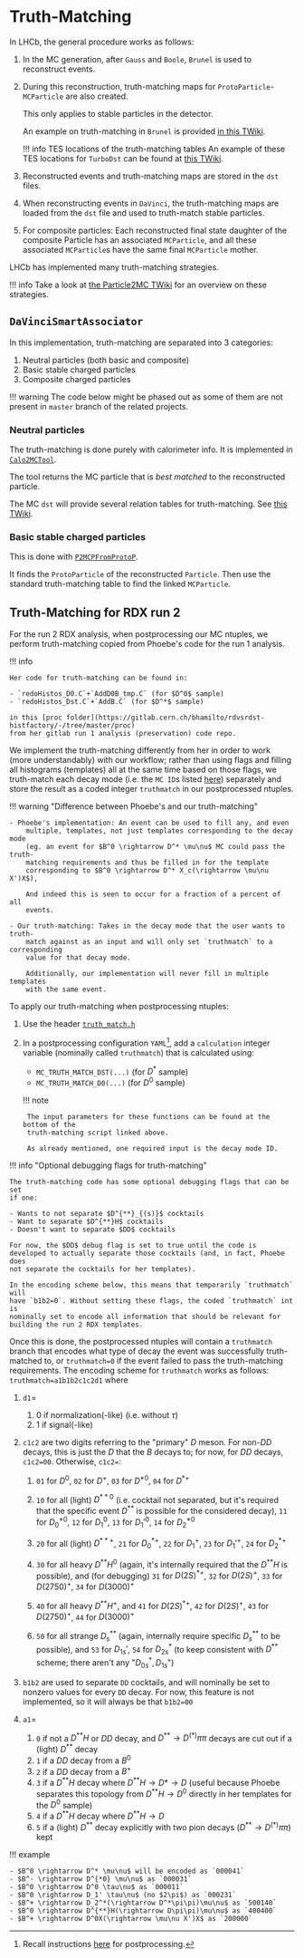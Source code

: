 # Truth-Matching

In LHCb, the general procedure works as follows:

1. In the MC generation, after `Gauss` and `Boole`, `Brunel` is used to
    reconstruct events.
2. During this reconstruction, truth-matching maps for
    `ProtoParticle`-`MCParticle` are also created.

    This only applies to stable particles in the detector.

    An example on truth-matching in `Brunel` is provided [in this TWiki](https://twiki.cern.ch/twiki/bin/view/LHCb/FAQ/BrunelFAQ#How_do_I_implement_MC_truth_matc).

    !!! info TES locations of the truth-matching tables
        An example of these TES locations for `TurboDst` can be found
        at [this TWiki](https://twiki.cern.ch/twiki/bin/view/LHCb/MakeNTupleFromTurbo).

3. Reconstructed events and truth-matching maps are stored in the `dst` files.
4. When reconstructing events in `DaVinci`, the truth-matching maps are loaded
    from the `dst` file and used to truth-match stable particles.
5. For composite particles: Each reconstructed final state daughter of the
    composite Particle has an associated `MCParticle`, and all these associated
    `MCParticle`s have the same final `MCParticle` mother.

LHCb has implemented many truth-matching strategies.


!!! info
    Take a look at [the Particle2MC TWiki](https://twiki.cern.ch/twiki/bin/view/LHCb/Particle2MC)
    for an overview on these strategies.


## `DaVinciSmartAssociator`

In this implementation, truth-matching are separated into 3 categories:

1. Neutral particles (both basic and composite)
2. Basic stable charged particles
3. Composite charged particles

!!! warning
    The code below might be phased out as some of them are not present in
    `master` branch of the related projects.

### Neutral particles

The truth-matching is done purely with calorimeter info. It is implemented in
[`Calo2MCTool`](https://gitlab.cern.ch/lhcb/Rec/-/blob/7a48b9c4084f398fa7c867a8e3165e9db7682e16/Calo/CaloTools/src/Calo2MCTool.cpp).

The tool returns the MC particle that is _best matched_ to the reconstructed particle.

The MC `dst` will provide several relation tables for truth-matching. See [this TWiki](https://twiki.cern.ch/twiki/bin/view/LHCb/CaloEventModel#Relations).

### Basic stable charged particles

This is done with [`P2MCPFromProtoP`](https://gitlab.cern.ch/lhcb/Analysis/-/blob/master/Phys/DaVinciMCTools/src/P2MCPFromProtoP.cpp).

It finds the `ProtoParticle` of the reconstructed `Particle`. Then use the standard
truth-matching table to find the linked `MCParticle`.


## Truth-Matching for RDX run 2

For the run 2 RDX analysis, when postprocessing our MC ntuples, we perform truth-matching copied from Phoebe's code for
the run 1 analysis.

!!! info

    Her code for truth-matching can be found in:

    - `redoHistos_D0.C`+`AddD0B_tmp.C` (for $D^0$ sample)
    - `redoHistos_Dst.C`+`AddB.C` (for $D^*$ sample)

    in this [proc folder](https://gitlab.cern.ch/bhamilto/rdvsrdst-histfactory/-/tree/master/proc)
    from her gitlab run 1 analysis (preservation) code repo.

We implement the truth-matching differently from her in order to work (more
understandably) with our workflow;
rather than using flags and filling all histograms (templates) all at the same
time based on those flags, we truth-match each decay mode
(i.e. the `MC ID`s listed [here](../data/data_sources.md#run-2-muonic-rd-monte-carlo))
separately and store the result as a coded integer `truthmatch` in our
postprocessed ntuples.

!!! warning "Difference between Phoebe's and our truth-matching"

    - Phoebe's implementation: An event can be used to fill any, and even
        multiple, templates, not just templates corresponding to the decay mode
        (eg. an event for $B^0 \rightarrow D^* \mu\nu$ MC could pass the truth-
        matching requirements and thus be filled in for the template
        corresponding to $B^0 \rightarrow D^* X_c(\rightarrow \mu\nu X')X$),

        And indeed this is seen to occur for a fraction of a percent of all
        events.

    - Our truth-matching: Takes in the decay mode that the user wants to truth-
        match against as an input and will only set `truthmatch` to a corresponding
        value for that decay mode.

        Additionally, our implementation will never fill in multiple templates
        with the same event.

To apply our truth-matching when postprocessing ntuples:

1. Use the header [`truth_match.h`](https://github.com/umd-lhcb/lhcb-ntuples-gen/blob/master/include/functor/rdx/truth_match.h)
2. In a postprocessing configuration `YAML`[^1], add a `calculation` integer
    variable (nominally called `truthmatch`) that is calculated using:

    - `MC_TRUTH_MATCH_DST(...)` (for $D^*$ sample)
    - `MC_TRUTH_MATCH_D0(...)` (for $D^0$ sample)

    !!! note

        The input parameters for these functions can be found at the bottom of the
        truth-matching script linked above.

        As already mentioned, one required input is the decay mode ID.

[^1]: Recall instructions [here](../ntupling/step2_babymaker.md) for postprocessing.

!!! info "Optional debugging flags for truth-matching"

    The truth-matching code has some optional debugging flags that can be set
    if one:

    - Wants to not separate $D^{**}_{(s)}$ cocktails
    - Want to separate $D^{**}H$ cocktails
    - Doesn't want to separate $DD$ cocktails

    For now, the $DD$ debug flag is set to true until the code is
    developed to actually separate those cocktails (and, in fact, Phoebe does
    not separate the cocktails for her templates).

    In the encoding scheme below, this means that temporarily `truthmatch` will
    have `b1b2=0`. Without setting these flags, the coded `truthmatch` int is
    nominally set to encode all information that should be relevant for
    building the run 2 RDX templates.

Once this is done, the postprocessed ntuples will contain a `truthmatch` branch
that encodes what type of decay the event was successfully truth-matched to, or
`truthmatch=0` if the event failed to pass the truth-matching requirements. The
encoding scheme for `truthmatch` works as follows: `truthmatch=a1b1b2c1c2d1`
where

1. `d1`=
    1. 0 if normalization(-like) (i.e. without $\tau$)
    2. 1 if signal(-like)

2. `c1c2` are two digits referring to the "primary" $D$ meson. For non-$DD$
    decays, this is just the $D$ that the $B$ decays to; for now, for $DD$
    decays,  `c1c2=00`. Otherwise, `c1c2=`:
    1. `01` for $D^0$,
        `02` for $D^+$,
        `03` for $D^{*0}$,
        `04` for $D^{*+}$

    2. `10` for all (light) $D^{**0}$
        (i.e. cocktail not separated, but it's required that the specific event
        $D^{**}$ is possible for the considered decay),
        `11` for $D_0^{*0}$,
        `12` for $D_1^0$,
        `13` for $D_1'^0$,
        `14` for $D_2^{*0}$

    3. `20` for all (light) $D^{**+}$,
        `21` for $D_0^{*+}$,
        `22` for $D_1^+$,
        `23` for $D_1'^+$,
        `24` for $D_2^{*+}$

    4. `30` for all heavy $D^{**}H^0$
        (again, it's internally required that the $D^{**}H$ is possible),
        and (for debugging)
        `31` for $D(2S)^{*+}$,
        `32` for $D(2S)^+$,
        `33` for $D(2750)^+$,
        `34` for $D(3000)^+$

    5. `40` for all heavy $D^{**}H^+$, and
        `41` for $D(2S)^{*+}$,
        `42` for $D(2S)^+$,
        `43` for $D(2750)^+$,
        `44` for $D(3000)^+$

    6. `50` for all strange $D^{**}_s$
        (again, internally require specific $D^{**}_s$ to be possible), and
        `53` for $D_{1s}'$,
        `54` for $D_{2s}^*$
        (to keep consistent with $D^{**}$ scheme; there aren't any "$D_{0s}^*, D_{1s}$")

3. `b1b2` are used to separate `DD` cocktails, and will nominally be set to nonzero values for every `DD` decay. For now, this feature is not
implemented, so it will always be that `b1b2=00`

4. `a1`=
    1. `0` if not a $D^{**}H$ or $DD$ decay,
        and $D^{**} \rightarrow D^{(*)}\pi\pi$ decays are cut out if a (light)
       $D^{**}$ decay
    2. `1` if a $DD$ decay from a $B^0$
    3. `2` if a $DD$ decay from a $B^+$
    4. `3` if a $D^{**}H$ decay where $D^{**}H \rightarrow D* \rightarrow D$
        (useful because Phoebe separates this topology from
        $D^{**}H \rightarrow D^0$ directly in her templates for the
        $D^0$ sample)
    5. `4` if a $D^{**}H$ decay where $D^{**}H \rightarrow D$
    6. `5` if a (light) $D^{**}$ decay explicitly with two pion decays
        ($D^{**} \rightarrow D^{(*)}\pi\pi$) kept

!!! example

    - $B^0 \rightarrow D^* \mu\nu$ will be encoded as `000041`
    - $B^- \rightarrow D^{*0} \mu\nu$ as `000031`
    - $B^0 \rightarrow D^0 \tau\nu$ as `000011`
    - $B^0 \rightarrow D_1' \tau\nu$ (no $2\pi$) as `000231`
    - $B^+ \rightarrow D_2^*(\rightarrow D^*\pi\pi)\mu\nu$ as `500140`
    - $B^0 \rightarrow D^{**}H(\rightarrow D\pi\pi)\mu\nu$ as `400400`
    - $B^+ \rightarrow D^0X(\rightarrow \mu\nu X')X$ as `200000`
